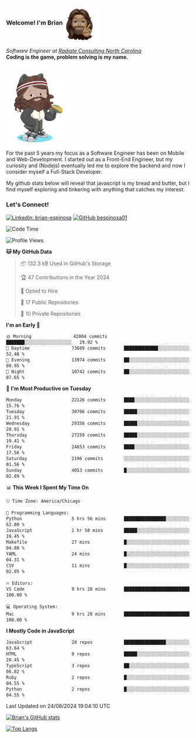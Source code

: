 ###  Welcome! I'm Brian <img align="center" src="https://github.com/bespinosa01/bespinosa01/blob/main/assets/peace-animoji.png" height="100" /></h2>
<p><em>Software Engineer at <a href="https://www.radiateconsulting.coop/north-carolina-tech-coop">Radiate Consulting North Carolina</a>
 <br/>
<!-- </br>Developer Consultant at <a href="https://codethedream.org/">Code The Dream</a> -->
</em> <b>Coding is the game, problem solving is my name.</b></p>

<br/>


 <img align="center" src="https://github.com/bespinosa01/bespinosa01/blob/main/assets/octo-me.png" height="200" /> 
 <p>
 For the past 5 years my focus as a Software Engineer has been on Mobile and Web-Development. I started out as a Front-End Engineer, but my curiosity and (Nodejs) eventually led me to explore the backend and now I consider myself a Full-Stack Developer.
</p>
<p>
 My github stats below will reveal that javascript is my bread and butter, but I find myself exploring and tinkering with anything that catches my interest. 
 </p>
 
 
### Let's Connect!

[![Linkedin: brian-espinosa](https://img.shields.io/badge/-brian--espinosa-blue?style=flat-square&logo=Linkedin&logoColor=white&link=https://www.linkedin.com/in/brian-espinosa/)](https://www.linkedin.com/in/brian-espinosa/)
[![GitHub bespinosa01](https://img.shields.io/github/followers/bespinosa01?label=follow&style=social)](https://github.com/bespinosa01)



<!--START_SECTION:waka-->
![Code Time](http://img.shields.io/badge/Code%20Time-1%2C635%20hrs%2035%20mins-blue)

![Profile Views](http://img.shields.io/badge/Profile%20Views-0-blue)

**🐱 My GitHub Data** 

> 📦 132.3 kB Used in GitHub's Storage 
 > 
> 🏆 47 Contributions in the Year 2024
 > 
> 💼 Opted to Hire
 > 
> 📜 17 Public Repositories 
 > 
> 🔑 10 Private Repositories 
 > 
**I'm an Early 🐤** 

```text
🌞 Morning                42004 commits       ███████░░░░░░░░░░░░░░░░░░   29.92 % 
🌆 Daytime                73689 commits       █████████████░░░░░░░░░░░░   52.48 % 
🌃 Evening                13974 commits       ██░░░░░░░░░░░░░░░░░░░░░░░   09.95 % 
🌙 Night                  10742 commits       ██░░░░░░░░░░░░░░░░░░░░░░░   07.65 % 
```
📅 **I'm Most Productive on Tuesday** 

```text
Monday                   22126 commits       ████░░░░░░░░░░░░░░░░░░░░░   15.76 % 
Tuesday                  30766 commits       █████░░░░░░░░░░░░░░░░░░░░   21.91 % 
Wednesday                29356 commits       █████░░░░░░░░░░░░░░░░░░░░   20.91 % 
Thursday                 27259 commits       █████░░░░░░░░░░░░░░░░░░░░   19.41 % 
Friday                   24653 commits       ████░░░░░░░░░░░░░░░░░░░░░   17.56 % 
Saturday                 2196 commits        ░░░░░░░░░░░░░░░░░░░░░░░░░   01.56 % 
Sunday                   4053 commits        █░░░░░░░░░░░░░░░░░░░░░░░░   02.89 % 
```


📊 **This Week I Spent My Time On** 

```text
🕑︎ Time Zone: America/Chicago

💬 Programming Languages: 
Python                   5 hrs 56 mins       ████████████████░░░░░░░░░   62.80 % 
JavaScript               1 hr 50 mins        █████░░░░░░░░░░░░░░░░░░░░   19.45 % 
Makefile                 27 mins             █░░░░░░░░░░░░░░░░░░░░░░░░   04.88 % 
YAML                     24 mins             █░░░░░░░░░░░░░░░░░░░░░░░░   04.31 % 
CSV                      11 mins             █░░░░░░░░░░░░░░░░░░░░░░░░   02.05 % 

🔥 Editors: 
VS Code                  9 hrs 28 mins       █████████████████████████   100.00 % 

💻 Operating System: 
Mac                      9 hrs 28 mins       █████████████████████████   100.00 % 
```

**I Mostly Code in JavaScript** 

```text
JavaScript               28 repos            ████████████████░░░░░░░░░   63.64 % 
HTML                     9 repos             █████░░░░░░░░░░░░░░░░░░░░   20.45 % 
TypeScript               3 repos             ██░░░░░░░░░░░░░░░░░░░░░░░   06.82 % 
Ruby                     2 repos             █░░░░░░░░░░░░░░░░░░░░░░░░   04.55 % 
Python                   2 repos             █░░░░░░░░░░░░░░░░░░░░░░░░   04.55 % 
```




 Last Updated on 24/08/2024 19:04:10 UTC
<!--END_SECTION:waka-->


<!--  Github STATS -->
[![Brian's GitHub stats](https://github-readme-stats.vercel.app/api?username=bespinosa01&hide=stars,contribs&count_private=true&show_icons=true)](https://github.com/anuraghazra/github-readme-stats)

[![Top Langs](https://github-readme-stats.vercel.app/api/top-langs/?username=bespinosa01&layout=compact)](https://github.com/anuraghazra/github-readme-stats)



<!--
**bespinosa01/bespinosa01** is a ✨ _special_ ✨ repository because its `README.md` (this file) appears on your GitHub profile.

Here are some ideas to get you started:

- 🔭 I’m currently working on ...
- 🌱 I’m currently learning ...
- 👯 I’m looking to collaborate on ...
- 🤔 I’m looking for help with ...
- 💬 Ask me about ...
- 📫 How to reach me: ...
- 😄 Pronouns: ...
- ⚡ Fun fact: ...
-->
